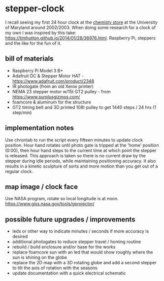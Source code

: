 # stepper-clock
I recall seeing my first 24 hour clock at the [chemisty store](http://www.chem.umd.edu/resources/operationsandsafety/chemstores) at the University of Maryland around 2002/2003. When doing some research for a clock of my own I was inspired by this take: https://timhutton.github.io/2014/01/28/36976.html. Raspberry Pi, steppers and the like for the fun of it.

## bill of materials
- Raspberry Pi Model 3 B+
- Adafruit DC & Stepper Motor HAT - https://www.adafruit.com/product/2348
- IR photogate (from an old Xerox printer)
- NEMA 23 stepper motor w/15t GT2 pulley - from https://www.surplusgizmos.com/
- foamcore & aluminum for the structure
- GT2 timing belt and 3D printed 108t pulley to get 1440 steps / 24 hrs (1 step/min)

## implementation notes
Use chrontab to run the script every fifteen minutes to update clock position. Hour hand rotates until photo gate is tripped at the 'home' position (0:00), then hour hand steps to the current time at which point the stepper is released. This approach is taken so there is no current draw by the stepper during idle periods, while maintaining positioning accuracy. It also results in a kinetic sculpture of sorts and more motion than you get out of a regular clock.

## map image / clock face
Use NASA program, rotate so local longitude is at noon.
https://www.giss.nasa.gov/tools/gprojector/

## possible future upgrades / improvements
- leds or other way to indicate minutes / seconds if more accuracy is desired
- additional photogates to reduce stepper travel / homing routine
- rebuild / build enclosure and/or base for the works
- replace foamcore sun with an led that would show roughly where the sun is shining on the globe
- replace the 2D map with a 3D rotating globe and add a second stepper to tilt the axis of rotation with the seasons 
- update documentation with a quick electrical schematic
